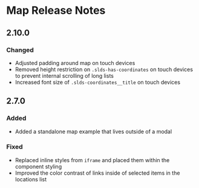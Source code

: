 <!-- Release notes authoring guidelines: http://keepachangelog.com/ -->

# Map Release Notes

<!-- ## [Unreleased] -->

## 2.10.0

### Changed

- Adjusted padding around map on touch devices
- Removed height restriction on `.slds-has-coordinates` on touch devices to prevent internal scrolling of long lists
- Increased font size of `.slds-coordinates__title` on touch devices

## 2.7.0

### Added

- Added a standalone map example that lives outside of a modal

### Fixed

- Replaced inline styles from `iframe` and placed them within the component styling
- Improved the color contrast of links inside of selected items in the locations list
